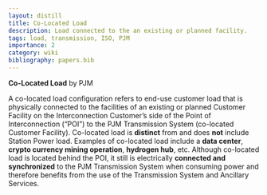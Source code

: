 ```yaml
---
layout: distill
title: Co-Located Load
description: Load connected to the an existing or planned facility.
tags: load, transmission, ISO, PJM
importance: 2
category: wiki
bibliography: papers.bib
---
```


**Co-Located Load** <d-cite key="pjm2024colocated"></d-cite> by PJM

A co-located load configuration refers to end-use customer load that is physically connected to the facilities of an existing or planned Customer Facility on the Interconnection Customer’s side of the Point of Interconnection (“POI”) to the PJM Transmission System (co-located Customer Facility).
Co-located load is **distinct** from and does **not** include Station Power load.
Examples of co-located load include a **data center**, **crypto currency mining operation**, **hydrogen hub**, etc.
Although co-located load is located behind the POI, it still is electrically **connected and synchronized** to the PJM Transmission System when consuming power and therefore benefits from the use of the Transmission System and Ancillary Services.
